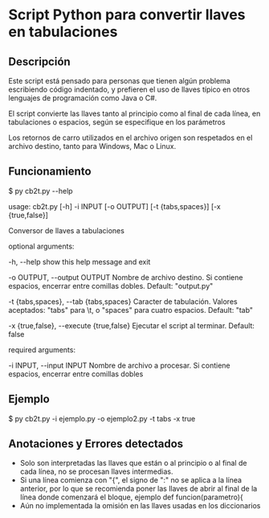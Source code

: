 # Script Python para convertir llaves en tabulaciones

## Descripción

Este script está pensado para personas que tienen algún problema escribiendo código indentado, y prefieren el uso de llaves típico en otros lenguajes de programación como Java o C#.

El script convierte las llaves tanto al principio como al final de cada línea, en tabulaciones o espacios, según se especifique en los parámetros

Los retornos de carro utilizados en el archivo origen son respetados en el archivo destino, tanto para Windows, Mac o Linux.

## Funcionamiento

$ py cb2t.py --help

usage: cb2t.py [-h] -i INPUT [-o OUTPUT] [-t {tabs,spaces}] [-x {true,false}]

Conversor de llaves a tabulaciones

optional arguments:

-h, --help            show this help message and exit

-o OUTPUT, --output OUTPUT
Nombre de archivo destino. Si contiene espacios, encerrar entre comillas dobles. Default: "output.py"

-t {tabs,spaces}, --tab {tabs,spaces}
Caracter de tabulación. Valores aceptados: "tabs" para \t, o "spaces" para cuatro espacios. Default: "tab"

-x {true,false}, --execute {true,false}
Ejecutar el script al terminar. Default: false

required arguments:

-i INPUT, --input INPUT
Nombre de archivo a procesar. Si contiene espacios, encerrar entre comillas dobles


## Ejemplo

$ py cb2t.py -i ejemplo.py -o ejemplo2.py -t tabs -x true

## Anotaciones y Errores detectados

* Solo son interpretadas las llaves que están o al principio o al final de cada línea, no se procesan llaves intermedias.
* Si una línea comienza con "{", el signo de ":" no se aplica a la línea anterior, por lo que se recomienda poner las llaves de abrir al final de la línea donde comenzará el bloque, ejemplo def funcion(parametro){
* Aún no implementada la omisión en las llaves usadas en los diccionarios